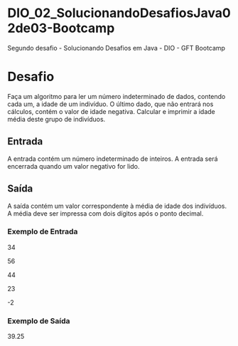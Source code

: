 # DIO_02_SolucionandoDesafiosJava02de03-Bootcamp
Segundo desafio - Solucionando Desafios em Java - DIO - GFT Bootcamp

# Desafio
Faça um algoritmo para ler um número indeterminado de dados, contendo cada um, a idade de um indivíduo. O último dado, que não entrará nos cálculos, contém o valor de idade negativa. Calcular e imprimir a idade média deste grupo de indivíduos.

## Entrada
A entrada contém um número indeterminado de inteiros. A entrada será encerrada quando um valor negativo for lido.

## Saída
A saída contém um valor correspondente à média de idade dos indivíduos.
A média deve ser impressa com dois dígitos após o ponto decimal.

### Exemplo de Entrada	

34

56

44

23

-2

### Exemplo de Saída

39.25
